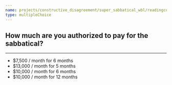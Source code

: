 ```yaml
---
name: projects/constructive_disagreement/super_sabbatical_wbl/readingcomp_provost_3.md
type: multipleChoice
---
```


## How much are you authorized to pay for the sabbatical?

---

- $7,500 / month for 6 months
- $13,000 / month for 5 months
- $10,000 / month for 6 months
- $10,000 / month for 12 months